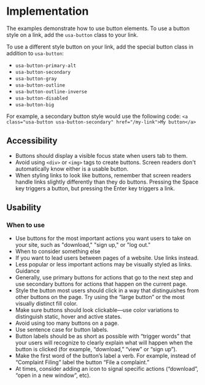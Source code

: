 # Implementation

The examples demonstrate how to use button elements. To use a button style on a link, add the `usa-button` class to your link.

To use a different style button on your link, add the special button class in addition to `usa-button`:

  - `usa-button-primary-alt`
  - `usa-button-secondary`
  - `usa-button-gray`
  - `usa-button-outline`
  - `usa-button-outline-inverse`
  - `usa-button-disabled`
  - `usa-button-big`
  
For example, a secondary button style would use the following code: `<a class="usa-button usa-button-secondary" href="/my-link">My button</a>`

## Accessibility

  - Buttons should display a visible focus state when users tab to them.
  - Avoid using `<div>` or `<img>` tags to create buttons. Screen readers don't automatically know either is a usable button.
  - When styling links to look like buttons, remember that screen readers handle links slightly differently than they do buttons. Pressing the Space key triggers a button, but pressing the Enter key triggers a link.

## Usability

### When to use

  - Use buttons for the most important actions you want users to take on your site, such as "download," "sign up," or "log out."
  - When to consider something else
  - If you want to lead users between pages of a website. Use links instead.
  - Less popular or less important actions may be visually styled as links.
Guidance
  - Generally, use primary buttons for actions that go to the next step and use secondary buttons for actions that happen on the current page.
  - Style the button most users should click in a way that distinguishes from other buttons on the page. Try using the “large button” or the most visually distinct fill color.
  - Make sure buttons should look clickable—use color variations to distinguish static, hover and active states.
  - Avoid using too many buttons on a page.
  - Use sentence case for button labels.
  - Button labels should be as short as possible with “trigger words” that your users will recognize to clearly explain what will happen when the button is clicked (for example, “download,” “view” or “sign up”).
  - Make the first word of the button’s label a verb. For example, instead of “Complaint Filing” label the button “File a complaint.”
  - At times, consider adding an icon to signal specific actions (“download”, “open in a new window”, etc).
